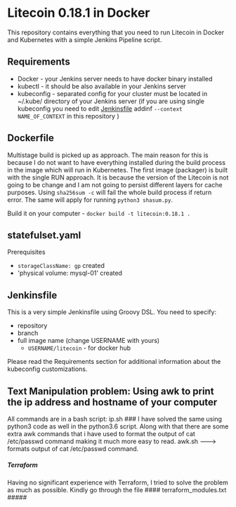 # Litecoin 0.18.1 in Docker
This repository contains everything that you need to run Litecoin in Docker and Kubernetes with a simple Jenkins Pipeline script.

## Requirements
- Docker - your Jenkins server needs to have docker binary installed
- kubectl - it should be also available in your Jenkins server
- kubeconfig - separated config for your cluster must be located in ~/.kube/ directory of your Jenkins server (if you are using single kubeconfig you need to edit [Jenkinsfile](https://github.com/adisharma96/litecoin/blob/master/Jenkinsfile#L27) addinf `--context NAME_OF_CONTEXT` in this repository )


## Dockerfile
Multistage build is picked up as approach. The main reason for this is because I do not want to have everything installed during the build process in the image which will run in Kubernetes. The first image (packager) is built with the single RUN approach. It is because the version of the Litecoin is not going to be change and I am not going to persist different layers for cache purposes. Using `sha256sum -c` will fail the whole build process if return error. The same will apply for running `python3 shasum.py`.

Build it on your computer - `docker build -t litecoin:0.18.1 .`

## statefulset.yaml
Prerequisites
- `storageClassName: gp` created
-  'physical volume: mysql-01' created

## Jenkinsfile
This is a very simple Jenkinsfile using Groovy DSL. You need to specify:
- repository
- branch
- full image name (change USERNAME with yours) 
  - `USERNAME/litecoin` - for docker hub

Please read the Requirements section for additional information about the kubeconfig customizations.

## Text Manipulation problem: Using awk to print the ip address and hostname of your computer ##
All commands are in a bash script: ip.sh ###
I have solved the same using python3 code as well in the python3.6 script. 
Along with that there are some extra awk commands that i have used to format the output of cat /etc/passwd command making it much more easy to read.
awk.sh ---> formats output of cat /etc/passwd command.

##### Terraform #########
Having no significant experience with Terraform, I tried to solve the problem as much as possible.
Kindly go through the file #### terraform_modules.txt #####
